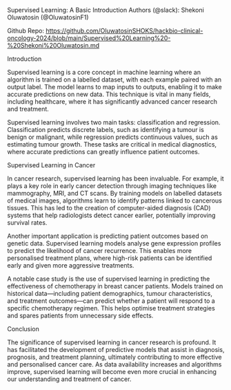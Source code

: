 Supervised Learning: A Basic Introduction
Authors (@slack): Shekoni Oluwatosin (@OluwatosinF1)

Github Repo: 
https://github.com/OluwatosinSHOKS/hackbio-clinical-oncology-2024/blob/main/Supervised%20Learning%20-%20Shekoni%20Oluwatosin.md

Introduction

Supervised learning is a core concept in machine learning where an algorithm is trained on a labelled dataset, with each example paired with an output label. The model learns to map inputs to outputs, enabling it to make accurate predictions on new data. This technique is vital in many fields, including healthcare, where it has significantly advanced cancer research and treatment.

Supervised learning involves two main tasks: classification and regression. Classification predicts discrete labels, such as identifying a tumour is benign or malignant, while regression predicts continuous values, such as estimating tumour growth. These tasks are critical in medical diagnostics, where accurate predictions can greatly influence patient outcomes.

Supervised Learning in Cancer

In cancer research, supervised learning has been invaluable. For example, it plays a key role in early cancer detection through imaging techniques like mammography, MRI, and CT scans. By training models on labelled datasets of medical images, algorithms learn to identify patterns linked to cancerous tissues. This has led to the creation of computer-aided diagnosis (CAD) systems that help radiologists detect cancer earlier, potentially improving survival rates.

Another important application is predicting patient outcomes based on genetic data. Supervised learning models analyse gene expression profiles to predict the likelihood of cancer recurrence. This enables more personalised treatment plans, where high-risk patients can be identified early and given more aggressive treatments.

A notable case study is the use of supervised learning in predicting the effectiveness of chemotherapy in breast cancer patients. Models trained on historical data—including patient demographics, tumour characteristics, and treatment outcomes—can predict whether a patient will respond to a specific chemotherapy regimen. This helps optimise treatment strategies and spares patients from unnecessary side effects.

Conclusion

The significance of supervised learning in cancer research is profound. It has facilitated the development of predictive models that assist in diagnosis, prognosis, and treatment planning, ultimately contributing to more effective and personalised cancer care. As data availability increases and algorithms improve, supervised learning will become even more crucial in enhancing our understanding and treatment of cancer.